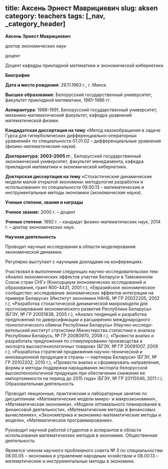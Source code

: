 title: Аксень Эрнест Маврициевич
slug: aksen
category: teachers
tags: [_nav, _category_header]
---


__Аксень Эрнест Маврициевич__

доктор экономических наук

доцент

Доцент кафедры прикладной математики и экономической кибернетики


__Биография__

__Дата и место рождения__: 29.11.1963 г., г. Минск

__Высшее образование__: Белорусский государственный университет, факультет прикладной математики, 1981–1986 гг.

__Аспирантура__: 1988–1991, Белорусский государственный университет, механико-математический факультет, кафедра уравнений математической физики.

__Кандидатская диссертация на тему__ «Метод квазиобращения в задаче Гурса для гиперболических дифференциально-операторных уравнений» по специальности 01.01.02 – дифференциальные уравнения (физико-математические науки).

__Докторантура: 2003–2005 гг__., Белорусский государственный экономический университет, факультет менеджмента, кафедра прикладной математики и экономической кибернетики.

__Докторская диссертация на тему__ «Стохастические динамические модели малой открытой экономики: методология разработки и использования» по специальности 08.00.13 – математические и инструментальные методы экономики (экономические науки).

__Ученые степени, звания и награды__

__Ученое звание:__  2000 г. – доцент

__Ученые степени__:  1992 г. – кандидат физико-математических наук, 2014 г. – доктор экономических наук.

__Научная деятельность__

Проводит научные исследования в области моделирования экономической динамики.

Регулярно выступает с научными докладами на конференциях.

Участвовал в выполнении следующих научно-исследовательских тем: «Анализ экономических эффектов участия Беларуси в Таможенном Союзе стран СНГ» (Консорциум экономических исследований и образования, грант R00-4431, 2001 г.), «Евразийское эко­номическое сообщество: исследование экономических эффектов интеграции на примере Беларуси» (Институт экономики НАНБ, № ГР 20022205, 2002 г.),  «Разработка стохастической динамической макромодели для прогнозирования экономического развития Республики Беларусь» (БГЭУ, № ГР 20051838, 2005 г.), «Анализ тен­денций и разработка предложений по диверсификации и расширению между­народного технологического обмена Республики Беларусь»  (Научно-исследо­вательский институт статистики Министерства статистики и анализа Респуб­лики Беларусь, № ГР 20080970, 2008 г.), «Провести анализ и разработать пред­ложения по стимулированию производства и экспорта высокотехнологичных товаров»  (БГЭУ, № ГР 20091007, 2009 г.), «Разработка стратегий продвижения научно-технической и инновационной продукции в страны — партнеры Бела­руси» (БГЭУ, № ГР 20102202, 2010 г.), «Провести анализ и сформировать направления, формы и методы поддержки наращивания экспорта белорусской высокотехнологичной продукции при обеспечении снижения ее импортоемко­сти на период до 2015 года»  (БГЭУ, № ГР 20115046, 2011 г.).
Образовательная деятельность

Проводит лекционные, практические и лабораторные занятия по дисциплинам: «Математические модели микро- и макроэкономики», «Математическая экономика», «Модели оптимального планирования в финансовой деятельности», «Математические методы в финансовых вычислениях», «Эконометрика и экономико-математические методы и модели», «Математическое программирование».

Руководит научной работой студентов и аспирантов в области использования математических методов в экономике.
Общественная деятельность

Является членом научного проблемного совета № 3 по специальностям 08.00.05 – экономика и управление народным хозяйством и 08.00.13 – математические и инструментальные методы в экономике.
